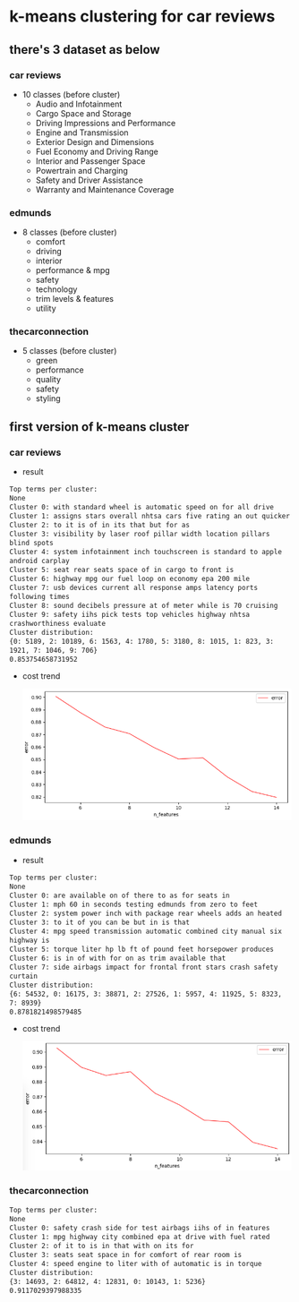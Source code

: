 # k-means clustering for car reviews
## there's 3 dataset as below
### car reviews
* 10 classes (before cluster)
  * Audio and Infotainment
  * Cargo Space and Storage
  * Driving Impressions and Performance
  * Engine and Transmission
  * Exterior Design and Dimensions
  * Fuel Economy and Driving Range
  * Interior and Passenger Space
  * Powertrain and Charging
  * Safety and Driver Assistance
  * Warranty and Maintenance Coverage
  
### edmunds
* 8 classes (before cluster)
  * comfort
  * driving
  * interior
  * performance & mpg
  * safety
  * technology
  * trim levels & features
  * utility
  
### thecarconnection
* 5 classes (before cluster)
  * green
  * performance
  * quality
  * safety
  * styling
 
## first version of k-means cluster
### car reviews
* result
```
Top terms per cluster:
None
Cluster 0: with standard wheel is automatic speed on for all drive
Cluster 1: assigns stars overall nhtsa cars five rating an out quicker
Cluster 2: to it is of in its that but for as
Cluster 3: visibility by laser roof pillar width location pillars blind spots
Cluster 4: system infotainment inch touchscreen is standard to apple android carplay
Cluster 5: seat rear seats space of in cargo to front is
Cluster 6: highway mpg our fuel loop on economy epa 200 mile
Cluster 7: usb devices current all response amps latency ports following times
Cluster 8: sound decibels pressure at of meter while is 70 cruising
Cluster 9: safety iihs pick tests top vehicles highway nhtsa crashworthiness evaluate
Cluster distribution:
{0: 5189, 2: 10189, 6: 1563, 4: 1780, 5: 3180, 8: 1015, 1: 823, 3: 1921, 7: 1046, 9: 706}
0.853754658731952
```

* cost trend

    ![car reviews](car_review_(5,15).png)

### edmunds
* result
```
Top terms per cluster:
None
Cluster 0: are available on of there to as for seats in
Cluster 1: mph 60 in seconds testing edmunds from zero to feet
Cluster 2: system power inch with package rear wheels adds an heated
Cluster 3: to it of you can be but in is that
Cluster 4: mpg speed transmission automatic combined city manual six highway is
Cluster 5: torque liter hp lb ft of pound feet horsepower produces
Cluster 6: is in of with for on as trim available that
Cluster 7: side airbags impact for frontal front stars crash safety curtain
Cluster distribution:
{6: 54532, 0: 16175, 3: 38871, 2: 27526, 1: 5957, 4: 11925, 5: 8323, 7: 8939}
0.8781821498579485
```
* cost trend

    ![edmunds](edmunds_(5,15).png)

### thecarconnection
```
Top terms per cluster:
None
Cluster 0: safety crash side for test airbags iihs of in features
Cluster 1: mpg highway city combined epa at drive with fuel rated
Cluster 2: of it to is in that with on its for
Cluster 3: seats seat space in for comfort of rear room is
Cluster 4: speed engine to liter with of automatic is in torque
Cluster distribution:
{3: 14693, 2: 64812, 4: 12831, 0: 10143, 1: 5236}
0.9117029397988335
```
 
  